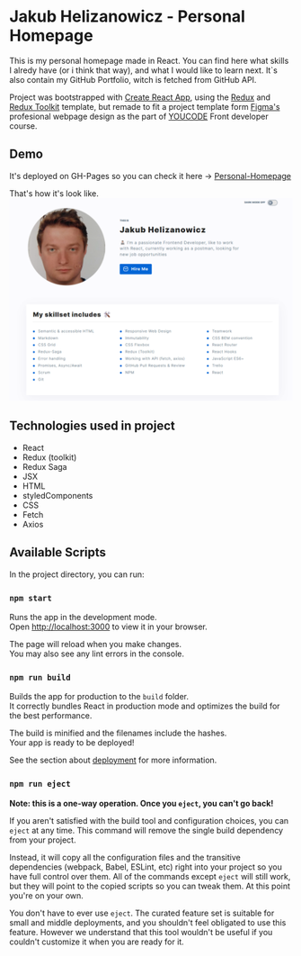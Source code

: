 # Jakub Helizanowicz - Personal Homepage

This is my personal homepage made in React.
You can find here what skills I alredy have (or i think that way), and what I would like to learn next.
It`s also contain my GitHub Portfolio, witch is fetched from GitHub API.

Project was bootstrapped with [Create React App](https://github.com/facebook/create-react-app), using the [Redux](https://redux.js.org/) and [Redux Toolkit](https://redux-toolkit.js.org/) template, but remade to fit a project template form [Figma's](https://www.figma.com/design/) profesional webpage design as the part of [YOUCODE](https://youcode.pl) Front developer course.

## Demo

It's deployed on GH-Pages so you can check it here -> [Personal-Homepage](https://helkapl.github.io/Personal-Homepage/)

That's how it's look like.
![homepage demo](previev.png)

## Technologies used in project

- React
- Redux (toolkit)
- Redux Saga
- JSX
- HTML
- styledComponents
- CSS
- Fetch
- Axios

## Available Scripts

In the project directory, you can run:

### `npm start`

Runs the app in the development mode.\
Open [http://localhost:3000](http://localhost:3000) to view it in your browser.

The page will reload when you make changes.\
You may also see any lint errors in the console.
### `npm run build`

Builds the app for production to the `build` folder.\
It correctly bundles React in production mode and optimizes the build for the best performance.

The build is minified and the filenames include the hashes.\
Your app is ready to be deployed!

See the section about [deployment](https://facebook.github.io/create-react-app/docs/deployment) for more information.

### `npm run eject`

**Note: this is a one-way operation. Once you `eject`, you can't go back!**

If you aren't satisfied with the build tool and configuration choices, you can `eject` at any time. This command will remove the single build dependency from your project.

Instead, it will copy all the configuration files and the transitive dependencies (webpack, Babel, ESLint, etc) right into your project so you have full control over them. All of the commands except `eject` will still work, but they will point to the copied scripts so you can tweak them. At this point you're on your own.

You don't have to ever use `eject`. The curated feature set is suitable for small and middle deployments, and you shouldn't feel obligated to use this feature. However we understand that this tool wouldn't be useful if you couldn't customize it when you are ready for it.
